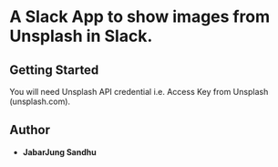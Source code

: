 # A Slack App to show images from Unsplash in Slack.

## Getting Started

You will need Unsplash API credential i.e. Access Key from Unsplash (unsplash.com).

## Author

* **JabarJung Sandhu**
